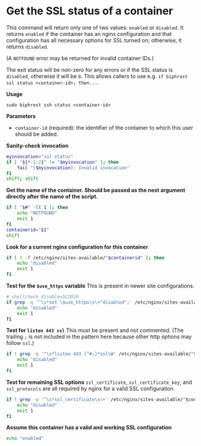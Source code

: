 # Get the SSL status of a container

This command will return only one of two values: `enabled` or `disabled`. It returns `enabled` if the container has an nginx configuration and that configuration has all necessary options for SSL turned on; otherwise, it returns `disabled`.

(A `NOTFOUND` error may be returned for invalid container IDs.)

The exit status will be non-zero for any errors or if the SSL status is `disabled`, otherwise it will be `0`. This allows callers to use e.g. `if biphrost ssl status <container-id>; then...`.

**Usage**
```
sudo biphrost ssh status <container-id>
```

**Parameters**
* `container-id` (required): the identifier of the container to which this user should be added.

**Sanity-check invocation**
```bash
myinvocation="ssl status"
if [ "${*:1:2}" != "$myinvocation" ]; then
    fail "[$myinvocation]: Invalid invocation"
fi
shift; shift
```

**Get the name of the container. Should be passed as the next argument directly after the name of the script.**
```bash
if [ "$#" -lt 1 ]; then
    echo "NOTFOUND"
	exit 1
fi
containerid="$1"
shift
```

**Look for a current nginx configuration for this container**
```bash
if [ ! -f /etc/nginx/sites-available/"$containerid" ]; then
    echo "disabled"
    exit 1
fi
```

**Test for the `$use_https` variable**
This is present in newer site configurations.
```bash
# shellcheck disable=SC2016
if grep -q '^\s*set \$use_https\s\+"disabled";' /etc/nginx/sites-available/"$containerid"; then
    echo "disabled"
    exit 1
fi
```

**Test for `listen 443 ssl`**
This must be present and not commented. (The trailing `;` is not included in the pattern here because other http options may follow `ssl`.)
```bash
if ! grep -q '^\s*listen 443 [^#;]*ssl\W' /etc/nginx/sites-available/"$containerid"; then
    echo "disabled"
    exit 1
fi
```

**Test for remaining SSL options**
`ssl_certificate`, `ssl_certificate_key`, and `ssl_protocols` are all required by nginx for a valid SSL configuration.
```bash
if ! grep -q '^\s*ssl_certificate\s\+' /etc/nginx/sites-available/"$containerid" || ! grep -q '^\s*ssl_certificate_key\s\+' /etc/nginx/sites-available/"$containerid" || ! grep -q '^\s*ssl_protocols\s\+' /etc/nginx/sites-available/"$containerid"; then
    echo "disabled"
    exit 1
fi
```

**Assume this container has a valid and working SSL configuration**
```bash
echo "enabled"
```
